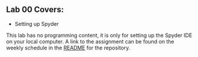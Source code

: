## Lab 00 Covers:

- Setting up Spyder

This lab has no programming content, it is only for setting up the Spyder IDE on your local computer. A link to the assignment can be found on the weekly schedule in the [README](README.md) for the repository.

